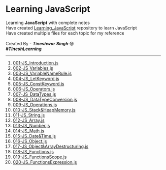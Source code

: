 # Learning JavaScript
Learning **JavaScript** with complete notes
<br/> 
Have created [Learning_JavaScript](https://github.com/tineshwar-singh/Learning_JavaScript) repository to learn JavaScript
<br/> Have created multiple files for each topic for my reference
<br/>
<br/> Created By - ***Tineshwar Singh*** 😎 
<br/> ***#TineshLearning***

---
001. [001-JS_Introduction.js](https://github.com/tineshwar-singh/Learning_JavaScript/blob/master/JavaScript/001-JS_Introduction.js) 
002. [002-JS_Variables.js](https://github.com/tineshwar-singh/Learning_JavaScript/blob/master/JavaScript/002-JS_Variables.js) 
003. [003-JS_VariableNameRule.js](https://github.com/tineshwar-singh/Learning_JavaScript/blob/master/JavaScript/003-JS_VariableNameRule.js) 
004. [004-JS_LetKeyword.js](https://github.com/tineshwar-singh/Learning_JavaScript/blob/master/JavaScript/004-JS_LetKeyword.js) 
005. [005-JS_ConstKeyword.js](https://github.com/tineshwar-singh/Learning_JavaScript/blob/master/JavaScript/005-JS_ConstKeyword.js) 
006. [006-JS_Operators.js](https://github.com/tineshwar-singh/Learning_JavaScript/blob/master/JavaScript/006-JS_Operators.js)  
007. [007-JS_DataTypes.js](https://github.com/tineshwar-singh/Learning_JavaScript/blob/master/JavaScript/007-JS_DataTypes.js)
008. [008-JS_DataTypeConversion.js](https://github.com/tineshwar-singh/Learning_JavaScript/blob/master/JavaScript/008-JS_DataTypeConversion.js)
009. [009-JS_Operations.js](https://github.com/tineshwar-singh/Learning_JavaScript/blob/master/JavaScript/009-JS_Operations.js)
010. [010-JS_Stack&HeapMemory.js](https://github.com/tineshwar-singh/Learning_JavaScript/blob/master/JavaScript/010-JS_Stack&HeapMemory.js)
011. [011-JS_String.js](https://github.com/tineshwar-singh/Learning_JavaScript/blob/master/JavaScript/011-JS_String.js)
012. [012-JS_Array.js](https://github.com/tineshwar-singh/Learning_JavaScript/blob/master/JavaScript/012-JS_Array.js)
013. [013-JS_Number.js](https://github.com/tineshwar-singh/Learning_JavaScript/blob/master/JavaScript/013-JS_Number.js)
014. [014-JS_Math.js](https://github.com/tineshwar-singh/Learning_JavaScript/blob/master/JavaScript/014-JS_Math.js)
015. [015-JS_Date&Time.js](https://github.com/tineshwar-singh/Learning_JavaScript/blob/master/JavaScript/015-JS_Date&Time.js)
016. [016-JS_Object.js](https://github.com/tineshwar-singh/Learning_JavaScript/blob/master/JavaScript/016-JS_Object.js)
017. [017-JS_Object&ArrayDestructuring.js](https://github.com/tineshwar-singh/Learning_JavaScript/blob/master/JavaScript/017-JS_Object&ArrayDestructuring.js)
018. [018-JS_Functions.js](https://github.com/tineshwar-singh/Learning_JavaScript/blob/master/JavaScript/018-JS_Functions.js)
019. [019-JS_FunctionsScope.js](https://github.com/tineshwar-singh/Learning_JavaScript/blob/master/JavaScript/019-JS_FunctionsScope.js)
020. [020-JS_FunctionsExpression.js](https://github.com/tineshwar-singh/Learning_JavaScript/blob/master/JavaScript/020-JS_FunctionsExpression.js)
